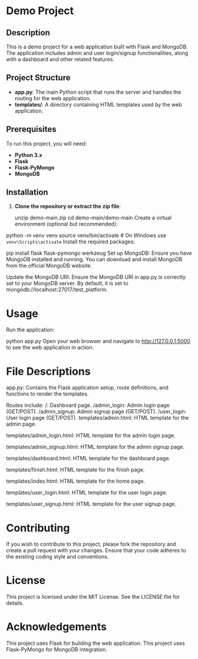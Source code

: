 # Demo Project

## Description

This is a demo project for a web application built with Flask and MongoDB. The application includes admin and user login/signup functionalities, along with a dashboard and other related features.

## Project Structure

- **app.py**: The main Python script that runs the server and handles the routing for the web application.
- **templates/**: A directory containing HTML templates used by the web application.

## Prerequisites

To run this project, you will need:

- **Python 3.x**
- **Flask**
- **Flask-PyMongo**
- **MongoDB**

## Installation

1. **Clone the repository or extract the zip file**:

   
   unzip demo-main.zip
   cd demo-main/demo-main
Create a virtual environment (optional but recommended):


python -m venv venv
source venv/bin/activate   # On Windows use `venv\Scripts\activate`
Install the required packages:


pip install flask flask-pymongo werkzeug
Set up MongoDB:
Ensure you have MongoDB installed and running. You can download and install MongoDB from the official MongoDB website.

Update the MongoDB URI:
Ensure the MongoDB URI in app.py is correctly set to your MongoDB server. By default, it is set to mongodb://localhost:27017/test_platform.

# Usage
Run the application:


python app.py
Open your web browser and navigate to http://127.0.0.1:5000 to see the web application in action.

# File Descriptions
app.py: Contains the Flask application setup, route definitions, and functions to render the templates.

Routes include:
/: Dashboard page.
/admin_login: Admin login page (GET/POST).
/admin_signup: Admin signup page (GET/POST).
/user_login: User login page (GET/POST).
templates/admin.html: HTML template for the admin page.

templates/admin_login.html: HTML template for the admin login page.

templates/admin_signup.html: HTML template for the admin signup page.

templates/dashboard.html: HTML template for the dashboard page.

templates/finish.html: HTML template for the finish page.

templates/index.html: HTML template for the home page.

templates/user_login.html: HTML template for the user login page.

templates/user_signup.html: HTML template for the user signup page.

# Contributing
If you wish to contribute to this project, please fork the repository and create a pull request with your changes. Ensure that your code adheres to the existing coding style and conventions.

# License
This project is licensed under the MIT License. See the LICENSE file for details.

# Acknowledgements
This project uses Flask for building the web application.
This project uses Flask-PyMongo for MongoDB integration.
